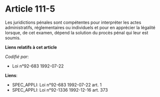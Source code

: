 # Article 111-5

Les juridictions pénales sont compétentes pour interpréter les actes administratifs, réglementaires ou individuels et pour en
apprécier la légalité lorsque, de cet examen, dépend la solution du procès pénal qui leur est soumis.

**Liens relatifs à cet article**

_Codifié par_:

  - Loi n°92-683 1992-07-22

**Liens**:

  - SPEC_APPLI: Loi n°92-683 1992-07-22 art. 1
  - SPEC_APPLI: Loi n°92-1336 1992-12-16 art. 373
